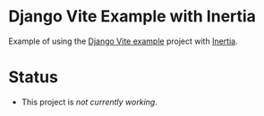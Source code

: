 # Django Vite Example with Inertia

Example of using the [Django Vite example](https://github.com/MrBin99/django-vite-example) project with [Inertia](https://inertiajs.com).

# Status
- This project is _not currently working_.
